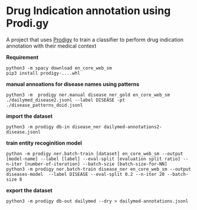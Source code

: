 # Drug Indication annotation using Prodi.gy

A project that uses [Prodigy](http://prodi.gy) to train a classifier to perform drug indication annotation with their medical context

**Requirement** 

```
python3 -m spacy download en_core_web_sm
pip3 install prodigy-....whl
```


**manual annoations for disease names using patterns**

```
python3 -m  prodigy ner.manual disease_ner_gold en_core_web_sm ./dailymed_disease2.jsonl --label DISEASE -pt ./disease_patterns_doid.jsonl
```

**import the dataset**
```
python3 -m prodigy db-in disease_ner dailymed-annotations2-disease.jsonl
```

**train entity recoginition model**
```
python -m prodigy ner.batch-train [dataset] en_core_web_sm --output [model-name] --label [label] --eval-split [evaluation split ratio] --n-iter [number-of-iteration] --batch-szie [batch-size-for-NN]
python3 -m prodigy ner.batch-train disease_ner en_core_web_sm --output diseases-model  --label DISEASE --eval-split 0.2 --n-iter 20 --batch-size 8
```


**export the dataset**
```
python3 -m prodigy db-out dailymed --dry > dailymed-annotations.jsonl
```


